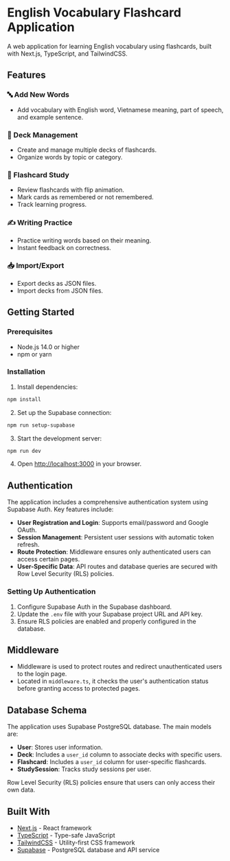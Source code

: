 # English Vocabulary Flashcard Application

A web application for learning English vocabulary using flashcards, built with Next.js, TypeScript, and TailwindCSS.

## Features

### 🔤 Add New Words

- Add vocabulary with English word, Vietnamese meaning, part of speech, and example sentence.

### 📁 Deck Management

- Create and manage multiple decks of flashcards.
- Organize words by topic or category.

### 🧠 Flashcard Study

- Review flashcards with flip animation.
- Mark cards as remembered or not remembered.
- Track learning progress.

### ✍️ Writing Practice

- Practice writing words based on their meaning.
- Instant feedback on correctness.

### 📥 Import/Export

- Export decks as JSON files.
- Import decks from JSON files.

## Getting Started

### Prerequisites

- Node.js 14.0 or higher
- npm or yarn

### Installation

1. Install dependencies:

```bash
npm install
```

2. Set up the Supabase connection:

```bash
npm run setup-supabase
```

3. Start the development server:

```bash
npm run dev
```

4. Open [http://localhost:3000](http://localhost:3000) in your browser.

## Authentication

The application includes a comprehensive authentication system using Supabase Auth. Key features include:

- **User Registration and Login**: Supports email/password and Google OAuth.
- **Session Management**: Persistent user sessions with automatic token refresh.
- **Route Protection**: Middleware ensures only authenticated users can access certain pages.
- **User-Specific Data**: API routes and database queries are secured with Row Level Security (RLS) policies.

### Setting Up Authentication

1. Configure Supabase Auth in the Supabase dashboard.
2. Update the `.env` file with your Supabase project URL and API key.
3. Ensure RLS policies are enabled and properly configured in the database.

## Middleware

- Middleware is used to protect routes and redirect unauthenticated users to the login page.
- Located in `middleware.ts`, it checks the user's authentication status before granting access to protected pages.

## Database Schema

The application uses Supabase PostgreSQL database. The main models are:

- **User**: Stores user information.
- **Deck**: Includes a `user_id` column to associate decks with specific users.
- **Flashcard**: Includes a `user_id` column for user-specific flashcards.
- **StudySession**: Tracks study sessions per user.

Row Level Security (RLS) policies ensure that users can only access their own data.

## Built With

- [Next.js](https://nextjs.org/) - React framework
- [TypeScript](https://www.typescriptlang.org/) - Type-safe JavaScript
- [TailwindCSS](https://tailwindcss.com/) - Utility-first CSS framework
- [Supabase](https://supabase.com/) - PostgreSQL database and API service
